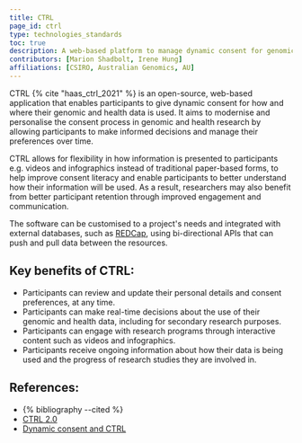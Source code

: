 ```yaml
---
title: CTRL
page_id: ctrl
type: technologies_standards
toc: true
description: A web-based platform to manage dynamic consent for genomic testing data
contributors: [Marion Shadbolt, Irene Hung]
affiliations: [CSIRO, Australian Genomics, AU]
---
```

CTRL {% cite "haas_ctrl_2021" %} is an open-source, web-based application that enables participants to give dynamic consent for how and where their genomic and health data is used. It aims to modernise and personalise the consent process in genomic and health research by allowing participants to make informed decisions and manage their preferences over time.

CTRL allows for flexibility in how information is presented to participants e.g. videos and infographics instead of traditional paper-based forms, to help improve consent literacy and enable participants to better understand how their information will be used. As a result, researchers may also benefit from better participant retention through improved engagement and communication. 

The software can be customised to a project's needs and integrated with external databases, such as [REDCap](https://www.project-redcap.org/), using bi-directional APIs that can push and pull data between the resources.

## Key benefits of CTRL:
- Participants can review and update their personal details and consent preferences, at any time.
- Participants can make real-time decisions about the use of their genomic and health data, including for secondary research purposes.
- Participants can engage with research programs through interactive content such as videos and infographics.
- Participants receive ongoing information about how their data is being used and the progress of research studies they are involved in.

## References:
- {% bibliography --cited %}
- [CTRL 2.0](https://www.australiangenomics.org.au/wp-content/uploads/2021/06/CTRL-2.0.pdf) 
- [Dynamic consent and CTRL](https://www.australiangenomics.org.au/tools-and-resources/dynamic-consent-and-ctrl/) 
